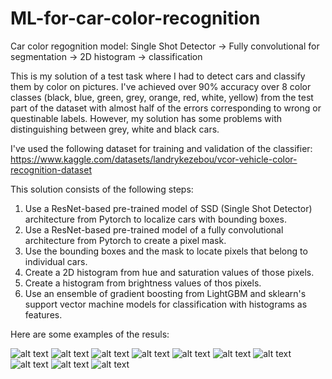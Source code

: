 # ML-for-car-color-recognition
Car color regognition model: Single Shot Detector -> Fully convolutional for segmentation -> 2D histogram -> classification

This is my solution of a test task where I had to detect cars and classify them by color on pictures. I've achieved over 90% accuracy over 8 color classes (black, blue, green, grey, orange, red, white, yellow) from the test part of the dataset with almost half of the errors corresponding to wrong or questinable labels. However, my solution has some problems with distinguishing between grey, white and black cars.

I've used the following dataset for training and validation of the classifier: 
https://www.kaggle.com/datasets/landrykezebou/vcor-vehicle-color-recognition-dataset

This solution consists of the following steps:
1. Use a ResNet-based pre-trained model of SSD (Single Shot Detector) architecture from Pytorch to localize cars with bounding boxes.
2. Use a ResNet-based pre-trained model of a fully convolutional architecture from Pytorch to create a pixel mask.
3. Use the bounding boxes and the mask to locate pixels that belong to individual cars.
4. Create a 2D histogram from hue and saturation values of those pixels.
5. Create a histogram from brightness values of thos pixels.
6. Use an ensemble of gradient boosting from LightGBM and sklearn's support vector machine models for classification with histograms as features.

Here are some examples of the resuls:

![alt text](https://github.com/VRBarysh/ML-for-car-color-recognition/blob/main/examples/image01.jpg?raw=true)
![alt text](https://github.com/VRBarysh/ML-for-car-color-recognition/blob/main/examples/image02.jpg?raw=true)
![alt text](https://github.com/VRBarysh/ML-for-car-color-recognition/blob/main/examples/image03.jpg?raw=true)
![alt text](https://github.com/VRBarysh/ML-for-car-color-recognition/blob/main/examples/image04.jpg?raw=true)
![alt text](https://github.com/VRBarysh/ML-for-car-color-recognition/blob/main/examples/image05.jpg?raw=true)
![alt text](https://github.com/VRBarysh/ML-for-car-color-recognition/blob/main/examples/image06.jpg?raw=true)
![alt text](https://github.com/VRBarysh/ML-for-car-color-recognition/blob/main/examples/image07.jpg?raw=true)
![alt text](https://github.com/VRBarysh/ML-for-car-color-recognition/blob/main/examples/image08.jpg?raw=true)
![alt text](https://github.com/VRBarysh/ML-for-car-color-recognition/blob/main/examples/image09.jpg?raw=true)
![alt text](https://github.com/VRBarysh/ML-for-car-color-recognition/blob/main/examples/image10.jpg?raw=true)
